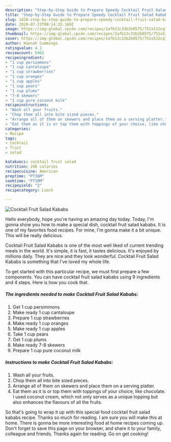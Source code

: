 ```yaml
---
description: "Step-by-Step Guide to Prepare Speedy Cocktail Fruit Salad Kababs"
title: "Step-by-Step Guide to Prepare Speedy Cocktail Fruit Salad Kababs"
slug: 1418-step-by-step-guide-to-prepare-speedy-cocktail-fruit-salad-kababs
date: 2020-07-23T00:14:33.169Z
image: https://img-global.cpcdn.com/recipes/1afb13c33b2b0575/751x532cq70/cocktail-fruit-salad-kababs-recipe-main-photo.jpg
thumbnail: https://img-global.cpcdn.com/recipes/1afb13c33b2b0575/751x532cq70/cocktail-fruit-salad-kababs-recipe-main-photo.jpg
cover: https://img-global.cpcdn.com/recipes/1afb13c33b2b0575/751x532cq70/cocktail-fruit-salad-kababs-recipe-main-photo.jpg
author: Hannah Cummings
ratingvalue: 4.1
reviewcount: 5462
recipeingredient:
- "1 cup persimmons"
- "1 cup cantaloupe"
- "1 cup strawberries"
- "1 cup oranges"
- "1 cup apples"
- "1 cup pears"
- "1 cup plums"
- "7-8 skewers"
- "1 cup pure coconut milk"
recipeinstructions:
- "Wash all your fruits."
- "Chop them all into bite sized pieces."
- "Arrange all of them on skewers and place them on a serving platter."
- "Eat them as it is or top them with toppings of your choice, like chocolate. I used coconut cream, which not only serves as a unique topping but also enhances the flavours of all the fruits."
categories:
- Recipe
tags:
- cocktail
- fruit
- salad

katakunci: cocktail fruit salad 
nutrition: 248 calories
recipecuisine: American
preptime: "PT36M"
cooktime: "PT39M"
recipeyield: "2"
recipecategory: Lunch

---
```



![Cocktail Fruit Salad Kababs](https://img-global.cpcdn.com/recipes/1afb13c33b2b0575/751x532cq70/cocktail-fruit-salad-kababs-recipe-main-photo.jpg)

Hello everybody, hope you're having an amazing day today. Today, I'm gonna show you how to make a special dish, cocktail fruit salad kababs. It is one of my favorites food recipes. For mine, I'm gonna make it a bit unique. This will be really delicious.



Cocktail Fruit Salad Kababs is one of the most well liked of current trending meals in the world. It's simple, it is fast, it tastes delicious. It's enjoyed by millions daily. They are nice and they look wonderful. Cocktail Fruit Salad Kababs is something that I've loved my whole life.


To get started with this particular recipe, we must first prepare a few components. You can have cocktail fruit salad kababs using 9 ingredients and 4 steps. Here is how you cook that.

<!--inarticleads1-->

##### The ingredients needed to make Cocktail Fruit Salad Kababs:

1. Get 1 cup persimmons
1. Make ready 1 cup cantaloupe
1. Prepare 1 cup strawberries
1. Make ready 1 cup oranges
1. Make ready 1 cup apples
1. Take 1 cup pears
1. Get 1 cup plums
1. Make ready 7-8 skewers
1. Prepare 1 cup pure coconut milk




<!--inarticleads2-->

##### Instructions to make Cocktail Fruit Salad Kababs:

1. Wash all your fruits.
1. Chop them all into bite sized pieces.
1. Arrange all of them on skewers and place them on a serving platter.
1. Eat them as it is or top them with toppings of your choice, like chocolate. I used coconut cream, which not only serves as a unique topping but also enhances the flavours of all the fruits.




So that's going to wrap it up with this special food cocktail fruit salad kababs recipe. Thanks so much for reading. I am sure you will make this at home. There is gonna be more interesting food at home recipes coming up. Don't forget to save this page on your browser, and share it to your family, colleague and friends. Thanks again for reading. Go on get cooking!

